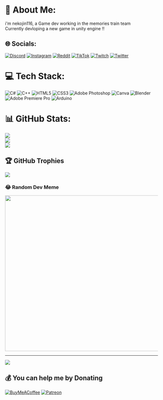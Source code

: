 # 💫 About Me:
i'm nekojin116, a Game dev working in the memories train team <br>Currently devloping a new game in unity engine !!


## 🌐 Socials:
[![Discord](https://img.shields.io/badge/Discord-%237289DA.svg?logo=discord&logoColor=white)](htttps://discord.gg/eWdrSHwD) [![Instagram](https://img.shields.io/badge/Instagram-%23E4405F.svg?logo=Instagram&logoColor=white)](https://instagram.com/nekojin116) [![Reddit](https://img.shields.io/badge/Reddit-%23FF4500.svg?logo=Reddit&logoColor=white)](https://reddit.com/user/nekojin16) [![TikTok](https://img.shields.io/badge/TikTok-%23000000.svg?logo=TikTok&logoColor=white)](https://tiktok.com/@nekojin116) [![Twitch](https://img.shields.io/badge/Twitch-%239146FF.svg?logo=Twitch&logoColor=white)](https://twitch.tv/nekojin116) [![Twitter](https://img.shields.io/badge/Twitter-%231DA1F2.svg?logo=Twitter&logoColor=white)](https://twitter.com/nekojin116) 

# 💻 Tech Stack:
![C#](https://img.shields.io/badge/c%23-%23239120.svg?style=for-the-badge&logo=c-sharp&logoColor=white) ![C++](https://img.shields.io/badge/c++-%2300599C.svg?style=for-the-badge&logo=c%2B%2B&logoColor=white) ![HTML5](https://img.shields.io/badge/html5-%23E34F26.svg?style=for-the-badge&logo=html5&logoColor=white) ![CSS3](https://img.shields.io/badge/css3-%231572B6.svg?style=for-the-badge&logo=css3&logoColor=white) ![Adobe Photoshop](https://img.shields.io/badge/adobephotoshop-%2331A8FF.svg?style=for-the-badge&logo=adobephotoshop&logoColor=white) ![Canva](https://img.shields.io/badge/Canva-%2300C4CC.svg?style=for-the-badge&logo=Canva&logoColor=white) ![Blender](https://img.shields.io/badge/blender-%23F5792A.svg?style=for-the-badge&logo=blender&logoColor=white) ![Adobe Premiere Pro](https://img.shields.io/badge/Adobe%20Premiere%20Pro-9999FF.svg?style=for-the-badge&logo=Adobe%20Premiere%20Pro&logoColor=white) ![Arduino](https://img.shields.io/badge/-Arduino-00979D?style=for-the-badge&logo=Arduino&logoColor=white)
# 📊 GitHub Stats:
![](https://github-readme-stats.vercel.app/api?username=nekojin116&theme=vue-dark&hide_border=false&include_all_commits=false&count_private=true)<br/>
![](https://github-readme-streak-stats.herokuapp.com/?user=nekojin116&theme=vue-dark&hide_border=false)<br/>
![](https://github-readme-stats.vercel.app/api/top-langs/?username=nekojin116&theme=vue-dark&hide_border=false&include_all_commits=false&count_private=true&layout=compact)

## 🏆 GitHub Trophies
![](https://github-profile-trophy.vercel.app/?username=nekojin116&theme=discord&no-frame=false&no-bg=true&margin-w=4)

### 😂 Random Dev Meme
<img src="https://random-memer.herokuapp.com/" width="512px"/>

---
[![](https://visitcount.itsvg.in/api?id=nekojin116&icon=6&color=8)](https://visitcount.itsvg.in)

  ## 💰 You can help me by Donating
  [![BuyMeACoffee](https://img.shields.io/badge/Buy%20Me%20a%20Coffee-ffdd00?style=for-the-badge&logo=buy-me-a-coffee&logoColor=black)](https://buymeacoffee.com/nekojin116) [![Patreon](https://img.shields.io/badge/Patreon-F96854?style=for-the-badge&logo=patreon&logoColor=white)](https://patreon.com/nekojin116) 

  <!-- Proudly created with GPRM ( https://gprm.itsvg.in ) -->
  